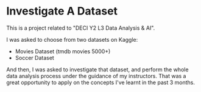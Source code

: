 # Investigate A Dataset
This is a project related to "DECI Y2 L3 Data Analysis & AI".

I was asked to choose from two datasets on Kaggle:
* Movies Dataset (tmdb movies 5000+)
* Soccer Dataset

And then, I was asked to investigate that dataset, and perform the whole data analysis process under the guidance of my instructors.
That was a great opportunity to apply on the concepts I've learnt in the past 3 months.
